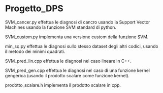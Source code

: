 # Progetto_DPS

SVM_cancer.py effettua le diagnosi di cancro usando la Support Vector Machines usando la funzione SVM standard di python.

SVM_custom.py implementa una versione custom della funzione SVM.

min_sq.py effettua le diagnosi sullo stesso dataset degli altri codici, usando il metodo dei minimi quadrati.

SVM_pred_lin.cpp effettua le diagnosi nel caso lineare in C++.

SVM_pred_gen.cpp effettua le diagnosi nel caso di una funzione kernel gengerica (usando il prodotto scalare come funzione kernel).

prodotto_scalare.h implementa il prodotto scalare in cpp.
